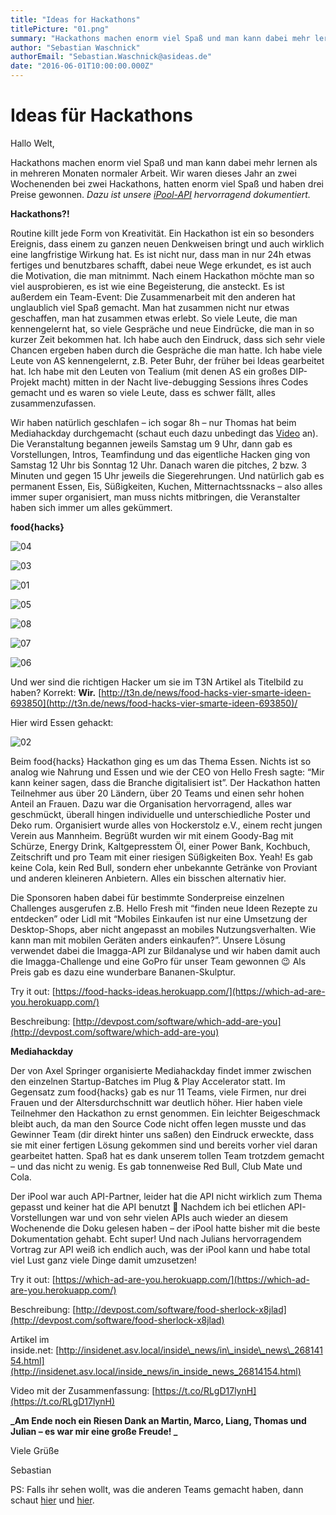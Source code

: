 ```yaml
---
title: "Ideas for Hackathons"
titlePicture: "01.png"
summary: "Hackathons machen enorm viel Spaß und man kann dabei mehr lernen als in mehreren Monaten normaler Arbeit. Wir waren dieses Jahr an zwei Wochenenden bei zwei Hackathons, hatten enorm viel Spaß und haben drei Preise gewonnen."
author: "Sebastian Waschnick"
authorEmail: "Sebastian.Waschnick@asideas.de"
date: "2016-06-01T10:00:00.000Z"
---
```

Ideas für Hackathons
====================

Hallo Welt,

Hackathons machen enorm viel Spaß und man kann dabei mehr lernen als in mehreren Monaten normaler Arbeit. Wir waren dieses Jahr an zwei Wochenenden bei zwei Hackathons, hatten enorm viel Spaß und haben drei Preise gewonnen. _Dazu ist unsere [iPool-API](http://www.ipool.asideas.de/) hervorragend dokumentiert._

**Hackathons?!**

Routine killt jede Form von Kreativität. Ein Hackathon ist ein so besonders Ereignis, dass einem zu ganzen neuen Denkweisen bringt und auch wirklich eine langfristige Wirkung hat. Es ist nicht nur, dass man in nur 24h etwas fertiges und benutzbares schafft, dabei neue Wege erkundet, es ist auch die Motivation, die man mitnimmt. Nach einem Hackathon möchte man so viel ausprobieren, es ist wie eine Begeisterung, die ansteckt. Es ist außerdem ein Team-Event: Die Zusammenarbeit mit den anderen hat unglaublich viel Spaß gemacht. Man hat zusammen nicht nur etwas geschaffen, man hat zusammen etwas erlebt. So viele Leute, die man kennengelernt hat, so viele Gespräche und neue Eindrücke, die man in so kurzer Zeit bekommen hat. Ich habe auch den Eindruck, dass sich sehr viele Chancen ergeben haben durch die Gespräche die man hatte. Ich habe viele Leute von AS kennengelernt, z.B. Peter Buhr, der früher bei Ideas gearbeitet hat. Ich habe mit den Leuten von Tealium (mit denen AS ein großes DIP-Projekt macht) mitten in der Nacht live-debugging Sessions ihres Codes gemacht und es waren so viele Leute, dass es schwer fällt, alles zusammenzufassen. 

Wir haben natürlich geschlafen – ich sogar 8h – nur Thomas hat beim Mediahackday durchgemacht (schaut euch dazu unbedingt das [Video](https://t.co/RLgD17lynH) an). Die Veranstaltung begannen jeweils Samstag um 9 Uhr, dann gab es Vorstellungen, Intros, Teamfindung und das eigentliche Hacken ging von Samstag 12 Uhr bis Sonntag 12 Uhr. Danach waren die pitches, 2 bzw. 3 Minuten und gegen 15 Uhr jeweils die Siegerehrungen. Und natürlich gab es permanent Essen, Eis, Süßigkeiten, Kuchen, Mitternachtssnacks – also alles immer super organisiert, man muss nichts mitbringen, die Veranstalter haben sich immer um alles gekümmert.

**food{hacks}**

![04](04.png)

![03](03.png)

![01](01.png)

![05](05.png)

![08](08.png)

![07](07.png)

![06](06.png)

Und wer sind die richtigen Hacker um sie im T3N Artikel als Titelbild zu haben? Korrekt: **Wir.** [http://t3n.de/news/food-hacks-vier-smarte-ideen-693850](http://t3n.de/news/food-hacks-vier-smarte-ideen-693850)/

Hier wird Essen gehackt:

![02](02.png)

Beim food{hacks} Hackathon ging es um das Thema Essen. Nichts ist so analog wie Nahrung und Essen und wie der CEO von Hello Fresh sagte: “Mir kann keiner sagen, dass die Branche digitalisiert ist”. Der Hackathon hatten Teilnehmer aus über 20 Ländern, über 20 Teams und einen sehr hohen Anteil an Frauen. Dazu war die Organisation hervorragend, alles war geschmückt, überall hingen individuelle und unterschiedliche Poster und Deko rum. Organisiert wurde alles von Hockerstolz e.V., einem recht jungen Verein aus Mannheim. Begrüßt wurden wir mit einem Goody-Bag mit Schürze, Energy Drink, Kaltgepresstem Öl, einer Power Bank, Kochbuch, Zeitschrift und pro Team mit einer riesigen Süßigkeiten Box. Yeah! Es gab keine Cola, kein Red Bull, sondern eher unbekannte Getränke von Proviant und anderen kleineren Anbietern. Alles ein bisschen alternativ hier.

Die Sponsoren haben dabei für bestimmte Sonderpreise einzelnen Challenges ausgerufen z.B. Hello Fresh mit “finden neue Ideen Rezepte zu entdecken” oder Lidl mit “Mobiles Einkaufen ist nur eine Umsetzung der Desktop-Shops, aber nicht angepasst an mobiles Nutzungsverhalten. Wie kann man mit mobilen Geräten anders einkaufen?”. Unsere Lösung verwendet dabei die Imagga-API zur Bildanalyse und wir haben damit auch die Imagga-Challenge und eine GoPro für unser Team gewonnen 😉 Als Preis gab es dazu eine wunderbare Bananen-Skulptur.   

Try it out: [https://food-hacks-ideas.herokuapp.com/](https://which-ad-are-you.herokuapp.com/)

Beschreibung: [http://devpost.com/software/which-add-are-you](http://devpost.com/software/which-add-are-you)

**Mediahackday**

Der von Axel Springer organisierte Mediahackday findet immer zwischen den einzelnen Startup-Batches im Plug & Play Accelerator statt. Im Gegensatz zum food{hacks} gab es nur 11 Teams, viele Firmen, nur drei Frauen und der Altersdurchschnitt war deutlich höher. Hier haben viele Teilnehmer den Hackathon zu ernst genommen. Ein leichter Beigeschmack bleibt auch, da man den Source Code nicht offen legen musste und das Gewinner Team (dir direkt hinter uns saßen) den Eindruck erweckte, dass sie mit einer fertigen Lösung gekommen sind und bereits vorher viel daran gearbeitet hatten. Spaß hat es dank unserem tollen Team trotzdem gemacht – und das nicht zu wenig. Es gab tonnenweise Red Bull, Club Mate und Cola.

Der iPool war auch API-Partner, leider hat die API nicht wirklich zum Thema gepasst und keiner hat die API benutzt 🙁 Nachdem ich bei etlichen API-Vorstellungen war und von sehr vielen APIs auch wieder an diesem Wochenende die Doku gelesen haben – der iPool hatte bisher mit die beste Dokumentation gehabt. Echt super! Und nach Julians hervorragendem Vortrag zur API weiß ich endlich auch, was der iPool kann und habe total viel Lust ganz viele Dinge damit umzusetzen!

Try it out: [https://which-ad-are-you.herokuapp.com/](https://which-ad-are-you.herokuapp.com/)

Beschreibung: [http://devpost.com/software/food-sherlock-x8jlad](http://devpost.com/software/food-sherlock-x8jlad)

Artikel im inside.net: [http://insidenet.asv.local/inside\_news/in\_inside\_news\_26814154.html](http://insidenet.asv.local/inside_news/in_inside_news_26814154.html)

Video mit der Zusammenfassung: [https://t.co/RLgD17lynH](https://t.co/RLgD17lynH)

**_Am Ende noch ein Riesen Dank an Martin, Marco, Liang, Thomas und Julian – es war mir eine große Freude! _**

Viele Grüße

Sebastian

PS: Falls ihr sehen wollt, was die anderen Teams gemacht haben, dann schaut [hier](http://food-hacks.devpost.com/submissions) und [hier](http://media-hackday-advertising-3541.devpost.com/submissions).